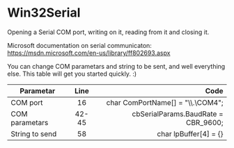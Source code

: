 # Win32Serial
Opening a Serial COM port, writing on it, reading from it and closing it.

Microsoft documentation on serial communicaton: https://msdn.microsoft.com/en-us/library/ff802693.aspx

You can change COM parametars and string to be sent, and well everything else. This table will get you started quickly. :)

| Parametar     | Line          | Code  |
| ------------- |:-------------:| -----:|
| COM port      | 16            | char ComPortName[] = "\\\\.\\COM4"; |
| COM parametars| 42-45         |  cbSerialParams.BaudRate = CBR_9600; |
| String to send| 58            |   char lpBuffer[4] = {} |



